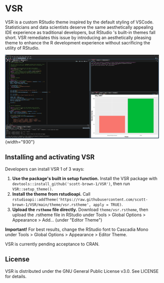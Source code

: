 # VSR

VSR is a custom RStudio theme inspired by the default styling of VSCode. Statisticians and data scientists deserve the same aesthetically appealing IDE experience as traditional developers, but RStudio 's built-in themes fall short. VSR remediates this issue by introducing an aesthetically pleasing theme to enhance the R development experience without sacrificing the utility of RStudio.

![VSR in action](images/VSR-example.jpg){width="930"}

## Installing and activating VSR

Developers can install VSR 1 of 3 ways:

1.  **Use the package's built in setup function.** Install the VSR package with `devtools::install_github('scott-brown-1/VSR')`, then run `VSR::setup_theme()`.
2.  **Install the theme from rstudioapi.** Call `rstudioapi::addTheme('https://raw.githubusercontent.com/scott-brown-1/VSR/main/theme/vsr.rstheme', apply = TRUE)`.
3.  **Upload the `rstheme` file directly.** Download `theme/vsr.rstheme`, then upload the .rstheme file in RStudio under Tools \> Global Options \> Appearance \> Add... (under "Editor Theme")

**Important!** For best results, change the RStudio font to Cascadia Mono under Tools \> Global Options \> Appearance \> Editor Theme.

VSR is currently pending acceptance to CRAN.

## License

VSR is distributed under the GNU General Public License v3.0. See LICENSE for details.
